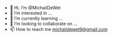 - 👋 Hi, I’m @MichailDeWet
- 👀 I’m interested in ...
- 🌱 I’m currently learning ...
- 💞️ I’m looking to collaborate on ...
- 📫 How to reach me michaildewet9@gmail.com

<!---
MichailDeWet/MichailDeWet is a ✨ special ✨ repository because its `README.md` (this file) appears on your GitHub profile.
You can click the Preview link to take a look at your changes.
--->
